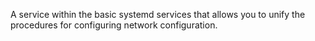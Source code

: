 A service within the basic systemd services that allows you to unify the procedures for configuring network configuration.
